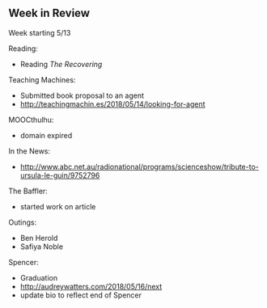 ## Week in Review

Week starting 5/13

Reading:
* Reading *The Recovering*

Teaching Machines:
* Submitted book proposal to an agent
* http://teachingmachin.es/2018/05/14/looking-for-agent

MOOCthulhu:
* domain expired

In the News:
* http://www.abc.net.au/radionational/programs/scienceshow/tribute-to-ursula-le-guin/9752796

The Baffler:
* started work on article

Outings:
* Ben Herold
* Safiya Noble

Spencer:
* Graduation
* http://audreywatters.com/2018/05/16/next
* update bio to reflect end of Spencer
